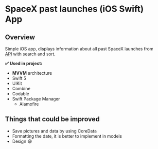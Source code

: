 # SpaceX past launches (iOS Swift) App

## Overview
Simple iOS app, displays information about all past SpaceX launches from [API](https://github.com/r-spacex/SpaceX-API) with search and sort.

**✅ Used in project:**
- **MVVM** architecture
- Swift 5
- UIKit
- Combine
- Codable
- Swift Package Manager
  - Alamofire

## Things that could be improved
- Save pictures and data by using CoreData
- Formatting the date, it is better to implement in models
- Design 😃

